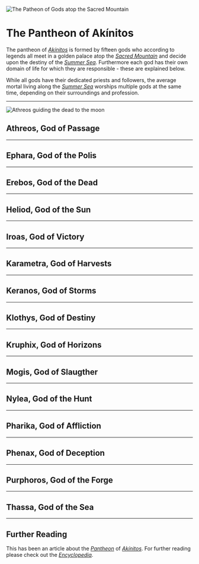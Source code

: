 ![The Patheon of Gods atop the Sacred Mountain](./images/img0055.png)

# The Pantheon of Akínitos

The pantheon of [*Akínitos*](./glossary.md#akínitos) is formed by fifteen gods who according to legends all meet in a golden palace atop the [*Sacred Mountain*](./glossary.md#sacred-mountain) and decide upon the destiny of the [*Summer Sea*](./glossary.md#summer-sea). Furthermore each god has their own domain of life for which they are responsible - these are explained below.

While all gods have their dedicated priests and followers, the average mortal living along the [*Summer Sea*](./glossary.md#summer-sea) worships multiple gods at the same time, depending on their surroundings and profession. 

---
![Athreos guiding the dead to the moon](./images/img0054.png)

## Athreos, God of Passage

---

## Ephara, God of the Polis

---

## Erebos, God of the Dead

---

## Heliod, God of the Sun

---

## Iroas, God of Victory

---

## Karametra, God of Harvests

---

## Keranos, God of Storms

---

## Klothys, God of Destiny

---

## Kruphix, God of Horizons

---

## Mogis, God of Slaugther

---

## Nylea, God of the Hunt

---

## Pharika, God of Affliction

---

## Phenax, God of Deception

---

## Purphoros, God of the Forge

---

## Thassa, God of the Sea

---
## Further Reading
This has been an article about the [*Pantheon*](glossary.md#pantheon) of [*Akínitos*](./glossary.md#akínitos). For further reading please check out the [*Encyclopedia*](./SUMMARY.md).